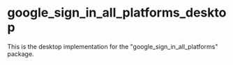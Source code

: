 # google_sign_in_all_platforms_desktop

This is the desktop implementation for the "google_sign_in_all_platforms" package.

